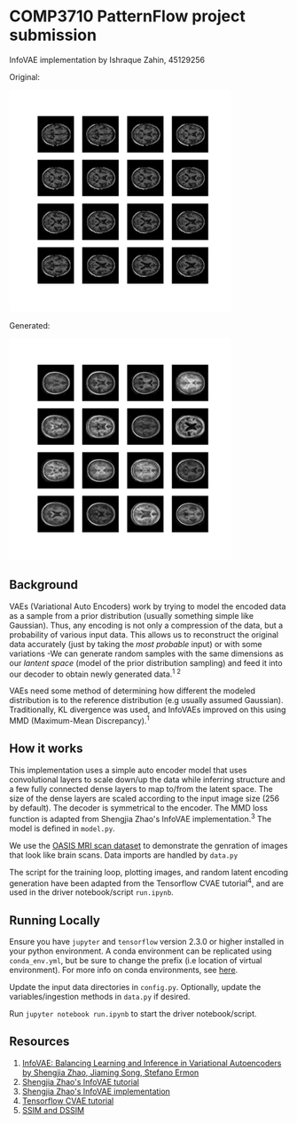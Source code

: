 # COMP3710 PatternFlow project submission

InfoVAE implementation by Ishraque Zahin, 45129256

Original:

<img src="readme_assets/test_data.png" width="400">

Generated:

<img src="readme_assets/generated.png" width="400">

## Background

VAEs (Variational Auto Encoders) work by trying to model the encoded data as a sample from a prior distribution (usually something simple like Gaussian). Thus, any encoding is not only a compression of the data, but a probability of various input data. This allows us to reconstruct the original data accurately (just by taking the *most probable* input) or with some variations -We can generate random samples with the same dimensions as our *lantent space* (model of the prior distribution sampling) and feed it into our decoder to obtain newly generated data.<sup>1 2</sup>

VAEs need some method of determining how different the modeled distribution is to the reference distribution (e.g usually assumed Gaussian). Traditionally, KL divergence was used, and InfoVAEs improved on this using MMD (Maximum-Mean Discrepancy).<sup>1</sup>

## How it works

This implementation uses a simple auto encoder model that uses convolutional layers to scale down/up the data while inferring structure and a few fully connected dense layers to map to/from the latent space. The size of the dense layers are scaled according to the input image size (256 by default). The decoder is symmetrical to the encoder. The MMD loss function is adapted from Shengjia Zhao's InfoVAE implementation.<sup>3</sup> The model is defined in `model.py`.

We use the [OASIS MRI scan dataset](https://learn.uq.edu.au/webapps/blackboard/content/listContent.jsp?course_id=_132224_1&content_id=_5540995_1) to demonstrate the genration of images that look like brain scans. Data imports are handled by `data.py`

The script for the training loop, plotting images, and random latent encoding generation have been adapted from the Tensorflow CVAE tutorial<sup>4</sup>, and are used in the driver notebook/script `run.ipynb`.

## Running Locally

Ensure you have `jupyter` and `tensorflow` version 2.3.0 or higher installed in your python environment. A conda environment can be replicated using `conda_env.yml`, but be sure to change the prefix (i.e location of virtual environment). For more info on conda environments, see [here](https://docs.conda.io/projects/conda/en/latest/user-guide/tasks/manage-environments.html).

Update the input data directories in `config.py`. Optionally, update the variables/ingestion methods in `data.py` if desired.

Run `jupyter notebook run.ipynb` to start the driver notebook/script.

## Resources

1. [InfoVAE: Balancing Learning and Inference in Variational Autoencoders by Shengjia Zhao, Jiaming Song, Stefano Ermon](https://arxiv.org/pdf/1706.02262.pdf)
2. [Shengjia Zhao's InfoVAE tutorial](https://ermongroup.github.io/blog/a-tutorial-on-mmd-variational-autoencoders/)
3. [Shengjia Zhao's InfoVAE implementation](https://github.com/ShengjiaZhao/MMD-Variational-Autoencoder/)
4. [Tensorflow CVAE tutorial](https://www.tensorflow.org/tutorials/generative/cvae)
5. [SSIM and DSSIM](https://en.wikipedia.org/wiki/Structural_similarity)
